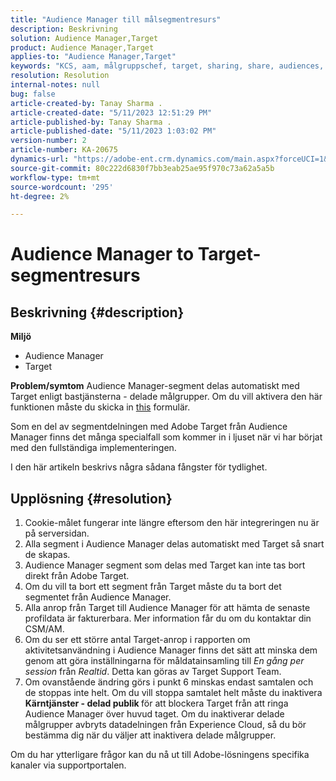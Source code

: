 ```yaml
---
title: "Audience Manager till målsegmentresurs"
description: Beskrivning
solution: Audience Manager,Target
product: Audience Manager,Target
applies-to: "Audience Manager,Target"
keywords: "KCS, aam, målgruppschef, target, sharing, share, audiences, segments, visible"
resolution: Resolution
internal-notes: null
bug: false
article-created-by: Tanay Sharma .
article-created-date: "5/11/2023 12:51:29 PM"
article-published-by: Tanay Sharma .
article-published-date: "5/11/2023 1:03:02 PM"
version-number: 2
article-number: KA-20675
dynamics-url: "https://adobe-ent.crm.dynamics.com/main.aspx?forceUCI=1&pagetype=entityrecord&etn=knowledgearticle&id=51f88e8b-faef-ed11-8849-6045bd006079"
source-git-commit: 80c222d6830f7bb3eab25ae95f970c73a62a5a5b
workflow-type: tm+mt
source-wordcount: '295'
ht-degree: 2%

---
```


# Audience Manager to Target-segmentresurs

## Beskrivning {#description}

<b>Miljö</b>
- Audience Manager
- Target

<b>Problem/symtom</b>
Audience Manager-segment delas automatiskt med Target enligt bastjänsterna - delade målgrupper. Om du vill aktivera den här funktionen måste du skicka in [this](https://adobe.allegiancetech.com/cgi-bin/qwebcorporate.dll?idx=X8SVES) formulär.

Som en del av segmentdelningen med Adobe Target från Audience Manager finns det många specialfall som kommer in i ljuset när vi har börjat med den fullständiga implementeringen.

I den här artikeln beskrivs några sådana fångster för tydlighet.


## Upplösning {#resolution}


1. Cookie-målet fungerar inte längre eftersom den här integreringen nu är på serversidan.
2. Alla segment i Audience Manager delas automatiskt med Target så snart de skapas.
3. Audience Manager segment som delas med Target kan inte tas bort direkt från Adobe Target.
4. Om du vill ta bort ett segment från Target måste du ta bort det segmentet från Audience Manager.
5. Alla anrop från Target till Audience Manager för att hämta de senaste profildata är fakturerbara. Mer information får du om du kontaktar din CSM/AM.
6. Om du ser ett större antal Target-anrop i rapporten om aktivitetsanvändning i Audience Manager finns det sätt att minska dem genom att göra inställningarna för måldatainsamling till *En gång per session* från *Realtid*. Detta kan göras av Target Support Team.
7. Om ovanstående ändring görs i punkt 6 minskas endast samtalen och de stoppas inte helt. Om du vill stoppa samtalet helt måste du inaktivera <b>Kärntjänster - delad publik </b>för att blockera Target från att ringa Audience Manager över huvud taget. Om du inaktiverar delade målgrupper avbryts datadelningen från Experience Cloud, så du bör bestämma dig när du väljer att inaktivera delade målgrupper.


Om du har ytterligare frågor kan du nå ut till Adobe-lösningens specifika kanaler via supportportalen.
